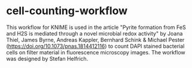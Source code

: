 # cell-counting-workflow
This workflow for KNIME is used in the article "Pyrite formation from FeS and H2S is mediated through a novel microbial redox activity" by Joana Thiel, James Byrne, Andreas Kappler, Bernhard Schink & Michael Pester (https://doi.org/10.1073/pnas.1814412116) to count DAPI stained bacterial cells on filter material in fluorescence microscopy images. The workflow was designed by Stefan Helfrich.
